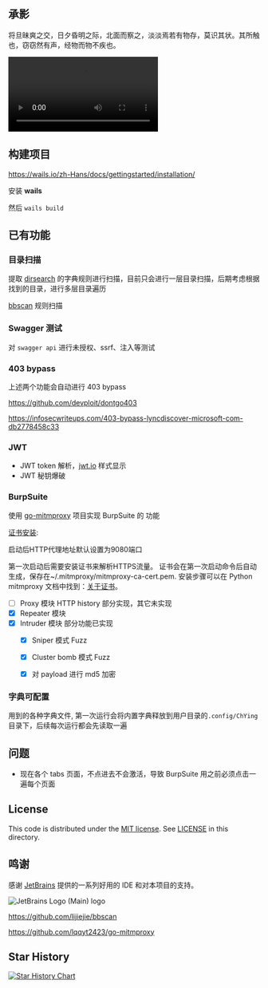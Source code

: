 ## 承影

将旦昧爽之交，日夕昏明之际，北面而察之，淡淡焉若有物存，莫识其状。其所触也，窃窃然有声，经物而物不疾也。

<video controls="controls" loop="loop" autoplay="autoplay"> 
    <source src="images/ChYing.mp4" type="video/mp4">
</video>

## 构建项目

https://wails.io/zh-Hans/docs/gettingstarted/installation/

安装 **wails** 

然后 `wails build`

## 已有功能

### 目录扫描

提取 [dirsearch](https://github.com/maurosoria/dirsearch) 的字典规则进行扫描，目前只会进行一层目录扫描，后期考虑根据找到的目录，进行多层目录遍历

[bbscan](https://github.com/lijiejie/bbscan) 规则扫描

### Swagger 测试

对 `swagger api` 进行未授权、ssrf、注入等测试

### 403 bypass

上述两个功能会自动进行 403 bypass

https://github.com/devploit/dontgo403

https://infosecwriteups.com/403-bypass-lyncdiscover-microsoft-com-db2778458c33

### JWT

- JWT token 解析，[jwt.io](https://jwt.io/) 样式显示
- JWT 秘钥爆破

### BurpSuite

使用 [go-mitmproxy](https://github.com/lqqyt2423/go-mitmproxy) 项目实现 BurpSuite 的 功能

[证书安装](https://github.com/lqqyt2423/go-mitmproxy#usage):

启动后HTTP代理地址默认设置为9080端口

第一次启动后需要安装证书来解析HTTPS流量。 证书会在第一次启动命令后自动生成，保存在~/.mitmproxy/mitmproxy-ca-cert.pem. 安装步骤可以在 Python mitmproxy 文档中找到：[关于证书](https://docs.mitmproxy.org/stable/concepts-certificates/)。

-   [ ] Proxy 模块 						HTTP history 部分实现，其它未实现
-   [x] Repeater 模块               
-   [x] Intruder 模块                部分功能已实现
    -   [x] Sniper 模式 Fuzz
    -   [x] Cluster bomb 模式 Fuzz
    -   [x] 对 payload 进行 md5 加密


### 字典可配置

用到的各种字典文件, 第一次运行会将内置字典释放到用户目录的`.config/ChYing`目录下，后续每次运行都会先读取一遍

## 问题

- 现在各个 tabs 页面，不点进去不会激活，导致 BurpSuite 用之前必须点击一遍每个页面

## License

This code is distributed under the [MIT license](https://github.com/yhy0/ChYing/blob/main/LICENSE). See [LICENSE](https://github.com/yhy0/ChYing/blob/main/LICENSE) in this directory.

## 鸣谢

感谢 [JetBrains](https://www.jetbrains.com/) 提供的一系列好用的 IDE 和对本项目的支持。

![JetBrains Logo (Main) logo](https://resources.jetbrains.com/storage/products/company/brand/logos/jb_beam.svg)

https://github.com/lijiejie/bbscan

https://github.com/lqqyt2423/go-mitmproxy

## Star History

[![Star History Chart](https://api.star-history.com/svg?repos=yhy0/ChYing&type=Date)](https://star-history.com/#yhy0/ChYing&Date)